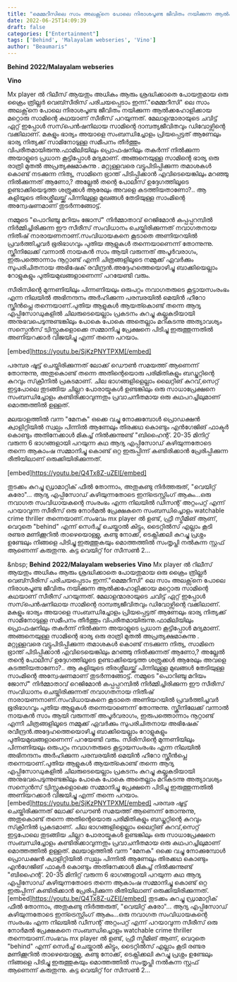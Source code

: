 ```yaml
---
title: "മെമ്മറീസിലെ സാം അലക്സ്‌നെ പോലെ നിരാശപൂണ്ട ജീവിതം നയിക്കുന്ന ആൽക്കഹോളിക്കായ മറ്റൊരു സാമിന്റെ കഥ"
date: 2022-06-25T14:09:39
draft: false
categories: ["Entertainment"]
tags: ['Behind', 'Malayalam webseries', 'Vino']
author: "Beaumaris"
---
```


<strong>Behind</strong>
<strong>2022/Malayalam webseries</strong>

<strong>Vino</strong>

Mx player ൽ റിലീസ് ആയതും അധികം ആരും ശ്രദ്ധിക്കാതെ പോയതുമായ ഒരു ക്രൈം ത്രില്ലർ വെബ്സീരിസ് പരിചയപ്പെടാം ഇന്ന്."മെമ്മറീസി" ലെ സാം അലക്സ്‌നെ പോലെ നിരാശപൂണ്ട ജീവിതം നയിക്കുന്ന ആൽക്കഹോളിക്കായ മറ്റൊരു സാമിന്റെ കഥയാണ് സീരീസ് പറയുന്നത്. മേലാളന്മാരായുടെ ചവിട്ട് ഏറ്റ് ഇപ്പോൾ സസ്‌പെൻഷനിലായ സാമിന്റെ ദാമ്പത്യജീവിതവും ഡിവോഴ്സിന്റെ വക്കിലാണ്. മകളും ഭാര്യം അയാളെ സംബന്ധിച്ചോളം പ്രിയപ്പെട്ടത് ആണേലും ഭാര്യ നിത്യക്ക് സാമിനോടുള്ള സമീപനം തീർത്തും വിപരീതമായിരുന്നു.ഫാമിലിയിലും പ്രൊഫഷനിലും തകർന്ന് നിൽക്കുന്ന അയാളുടെ പ്രധാന കൂട്ടിപ്പോൾ മദ്യമാണ്. അങ്ങനെയുള്ള സാമിന്റെ ഭാര്യ ഒരു രാത്രി മുതൽ അപ്രത്യക്ഷമാകുന്നു . മറ്റുള്ളവരെ വട്ടുപിടിപ്പിക്കുന്ന തമാശകൾ കൊണ്ട് നടക്കുന്ന നിത്യ, സാമിനെ ഭ്രാന്ത്‌ പിടിപ്പിക്കാൻ എവിടെയെങ്കിലും മറഞ്ഞു നിൽക്കുന്നത് ആണോ,? അല്ലേൽ തന്റെ പോലീസ് ഉദ്ദേഗത്തിലൂടെ ഉണ്ടാക്കിയെടുത്ത ശത്രുക്കൾ ആരേലും അവളെ കടത്തിയതാണോ?.. ആ കളിയുടെ തിരശ്ശീലയ്ക്ക് പിന്നിലുള്ള മുഖങ്ങൾ തേടിയുള്ള സാംമിന്റെ അന്വേഷണമാണ് തുടർന്നങ്ങോട്ട്.

നമ്മുടെ "പൊറിഞ്ചു മറിയം ജോസ്" നിർമ്മാതാവ് റെജിമോൻ കപ്പപ്പറമ്പിൽ നിർമ്മിച്ചിരിക്കുന്ന ഈ സീരീസ് സംവിധാനം ചെയ്തിരിക്കുന്നത് നവാഗതനായ നിതീഷ് നാരായണനാണ്.സംവിധായകനെ കൂടാതെ അണിയറയിൽ പ്രവർത്തിച്ചവർ ഭൂരിഭാഗവും പുതിയ ആളുകൾ തന്നെയാണെന്ന് തോന്നുന്നു. സ്ക്രീനിലേക്ക് വന്നാൽ നായകൻ സാം ആയി വരുന്നത് അപൂർവരാഗം, ഇരുപത്തൊന്നാം നൂറ്റാണ്ട് എന്നീ ചിത്രങ്ങളിലൂടെ നമ്മുക്ക് ഏവർക്കും സുപരിചിതനായ അഭിഷേക് രവീന്ദ്രൻ.അദ്ദേഹത്തെയൊഴിച്ചു ബാക്കിയെല്ലാം റോളുകളും പുതിയമുഖങ്ങളാണെന്ന് പറയേണ്ടി വരും.

സീരിസിന്റെ മുന്നണിയിലും പിന്നണിയലും ഒരുപറ്റം നവാഗതരുടെ കൂട്ടായസംരംഭം എന്ന നിലയിൽ അഭിനന്ദനം അർഹിക്കുന്ന പരമ്പരയിൽ മെയിൻ ഹീറോ സ്ക്രീൻപ്ലെ തന്നെയാണ്.പുതിയ ആളുകൾ ആയത്കൊണ്ട് തന്നെ ആദ്യ എപ്പിസോഡുകളിൽ ചിലരുടെയെല്ലാം പ്രകടനം കുറച്ചു കല്ലുകടിയായി അനുഭവപെടുന്നുണ്ടങ്കിലും പോകെ പോകെ അതെല്ലാം മറികടന്നു അത്യാവശ്യം സസ്പെൻസ് ട്വിസ്റ്റുകളൊക്കെ സമ്മാനിച്ചു പ്രേക്ഷനെ പിടിച്ചു ഇരുത്തുന്നതിൽ അണിയറക്കാർ വിജയിച്ചു എന്ന് തന്നെ പറയാം.

[embed]https://youtu.be/SjKzPNYTPXM[/embed]

പരമ്പര ഷൂട്ട് ചെയ്തിരിക്കുന്നത് ലോക്ക് ഡൌൺ സമയത്ത് ആണെന്ന് തോന്നുന്നു, അതുകൊണ്ട് തന്നെ അതിന്റെയൊരു പരിമിതികളും ബഡ്ജറ്റിന്റെ കുറവും സ്‌ക്രീനിൽ പ്രകടമാണ്. ചില ഭാഗങ്ങളിളെല്ലാം ലൈറ്റിങ് കുറവ്,സെറ്റ് ഇട്ടപോലെ തുടങ്ങിയ ചില്ലറ പോരായ്മകൾ ഉണ്ടങ്കിലും ഒരു സാധാപ്രേക്ഷനെ സംബന്ധിച്ചോളം കണ്ടിരിക്കാവുന്നതും പ്രവാചനീതമായ ഒരു കഥപറച്ചിലുമാണ് മൊത്തത്തിൽ ഉള്ളത്.

മലയാളത്തിൽ വന്ന "മേനക" ഒക്കെ വച്ചു നോക്കുമ്പോൾ പ്രൊഡക്ഷൻ ക്വാളിറ്റിയിൽ സ്വല്പം പിന്നിൽ ആണേലും തിരക്കഥ കൊണ്ടും എൻഗേജിങ് ഫാക്ടർ കൊണ്ടും അതിനേക്കാൾ മികച്ച് നിൽക്കുന്നുണ്ട് "ബിഹൈന്റ്. 20-35 മിനിറ്റ് വരുന്ന 6 ഭാഗങ്ങളായി പറയുന്ന കഥ ആദ്യ എപ്പിസോഡ് കഴിയുന്നതോടെ തന്നെ ആകാംഷ സമ്മാനിച്ചു കൊണ്ട് ഒറ്റ ഇരുപ്പിന്ന് കണ്ടിരിക്കാൻ പ്രേരിപ്പിക്കുന്ന രീതിയിലാണ് ഒരുക്കിയിരിക്കുന്നത്.

[embed]https://youtu.be/Q4Tx8Z-uZEI[/embed]

തുടക്കം കുറച്ചു ഡ്രാമാറ്റിക് ഫീൽ തോന്നാം, അതുകണ്ടു നിർത്തരുത്, "വെയിറ്റ് കരോ"... ആദ്യ എപ്പിസോഡ് കഴിയുന്നതോടെ ഇന്ട്രെസ്റ്റിംഗ് ആകും...ഒരു നവാഗത സംവിധായകന്റെ സംരംഭം എന്ന നിലയിൽ ഡീസന്റ് അറ്റംപറ്റ് എന്ന് പറയാവുന്ന സീരീസ് ഒരു നോർമൽ പ്രേക്ഷകനെ സംബന്ധിച്ചൊളം watchable crime thriller തന്നെയാണ്.സംഭവം mx player ൽ ഉണ്ട്, ഫ്രീ സ്ട്രീമിങ് ആണ്, വെറുതെ "behind" എന്ന് സെർച്ച്‌ ചെയ്താൽ കിട്ടും, ടൈറ്റിൽസ് എല്ലാം കൂടി രണ്ടര മണിക്കൂറിൽ താഴെയൊള്ളു, കണ്ടു നോക്ക്, ടെക്നിക്കലി കുറച്ചു പ്രശ്നം ഉണ്ടേലും നിങ്ങളെ പിടിച്ചു ഇരുത്തുകയും മൊത്തത്തിൽ സംതൃപ്തി നൽകുന്ന സ്റ്റഫ് ആണെന്ന് കരുതുന്നു.
കട്ട വെയിറ്റ് for സീസൺ 2...

&amp;nbsp;
**Behind** **2022/Malayalam webseries** **Vino** Mx player ൽ റിലീസ് ആയതും അധികം ആരും ശ്രദ്ധിക്കാതെ പോയതുമായ ഒരു ക്രൈം ത്രില്ലർ വെബ്സീരിസ് പരിചയപ്പെടാം ഇന്ന്."മെമ്മറീസി" ലെ സാം അലക്സ്‌നെ പോലെ നിരാശപൂണ്ട ജീവിതം നയിക്കുന്ന ആൽക്കഹോളിക്കായ മറ്റൊരു സാമിന്റെ കഥയാണ് സീരീസ് പറയുന്നത്. മേലാളന്മാരായുടെ ചവിട്ട് ഏറ്റ് ഇപ്പോൾ സസ്‌പെൻഷനിലായ സാമിന്റെ ദാമ്പത്യജീവിതവും ഡിവോഴ്സിന്റെ വക്കിലാണ്. മകളും ഭാര്യം അയാളെ സംബന്ധിച്ചോളം പ്രിയപ്പെട്ടത് ആണേലും ഭാര്യ നിത്യക്ക് സാമിനോടുള്ള സമീപനം തീർത്തും വിപരീതമായിരുന്നു.ഫാമിലിയിലും പ്രൊഫഷനിലും തകർന്ന് നിൽക്കുന്ന അയാളുടെ പ്രധാന കൂട്ടിപ്പോൾ മദ്യമാണ്. അങ്ങനെയുള്ള സാമിന്റെ ഭാര്യ ഒരു രാത്രി മുതൽ അപ്രത്യക്ഷമാകുന്നു . മറ്റുള്ളവരെ വട്ടുപിടിപ്പിക്കുന്ന തമാശകൾ കൊണ്ട് നടക്കുന്ന നിത്യ, സാമിനെ ഭ്രാന്ത്‌ പിടിപ്പിക്കാൻ എവിടെയെങ്കിലും മറഞ്ഞു നിൽക്കുന്നത് ആണോ,? അല്ലേൽ തന്റെ പോലീസ് ഉദ്ദേഗത്തിലൂടെ ഉണ്ടാക്കിയെടുത്ത ശത്രുക്കൾ ആരേലും അവളെ കടത്തിയതാണോ?.. ആ കളിയുടെ തിരശ്ശീലയ്ക്ക് പിന്നിലുള്ള മുഖങ്ങൾ തേടിയുള്ള സാംമിന്റെ അന്വേഷണമാണ് തുടർന്നങ്ങോട്ട്. നമ്മുടെ "പൊറിഞ്ചു മറിയം ജോസ്" നിർമ്മാതാവ് റെജിമോൻ കപ്പപ്പറമ്പിൽ നിർമ്മിച്ചിരിക്കുന്ന ഈ സീരീസ് സംവിധാനം ചെയ്തിരിക്കുന്നത് നവാഗതനായ നിതീഷ് നാരായണനാണ്.സംവിധായകനെ കൂടാതെ അണിയറയിൽ പ്രവർത്തിച്ചവർ ഭൂരിഭാഗവും പുതിയ ആളുകൾ തന്നെയാണെന്ന് തോന്നുന്നു. സ്ക്രീനിലേക്ക് വന്നാൽ നായകൻ സാം ആയി വരുന്നത് അപൂർവരാഗം, ഇരുപത്തൊന്നാം നൂറ്റാണ്ട് എന്നീ ചിത്രങ്ങളിലൂടെ നമ്മുക്ക് ഏവർക്കും സുപരിചിതനായ അഭിഷേക് രവീന്ദ്രൻ.അദ്ദേഹത്തെയൊഴിച്ചു ബാക്കിയെല്ലാം റോളുകളും പുതിയമുഖങ്ങളാണെന്ന് പറയേണ്ടി വരും. സീരിസിന്റെ മുന്നണിയിലും പിന്നണിയലും ഒരുപറ്റം നവാഗതരുടെ കൂട്ടായസംരംഭം എന്ന നിലയിൽ അഭിനന്ദനം അർഹിക്കുന്ന പരമ്പരയിൽ മെയിൻ ഹീറോ സ്ക്രീൻപ്ലെ തന്നെയാണ്.പുതിയ ആളുകൾ ആയത്കൊണ്ട് തന്നെ ആദ്യ എപ്പിസോഡുകളിൽ ചിലരുടെയെല്ലാം പ്രകടനം കുറച്ചു കല്ലുകടിയായി അനുഭവപെടുന്നുണ്ടങ്കിലും പോകെ പോകെ അതെല്ലാം മറികടന്നു അത്യാവശ്യം സസ്പെൻസ് ട്വിസ്റ്റുകളൊക്കെ സമ്മാനിച്ചു പ്രേക്ഷനെ പിടിച്ചു ഇരുത്തുന്നതിൽ അണിയറക്കാർ വിജയിച്ചു എന്ന് തന്നെ പറയാം. [embed]https://youtu.be/SjKzPNYTPXM[/embed] പരമ്പര ഷൂട്ട് ചെയ്തിരിക്കുന്നത് ലോക്ക് ഡൌൺ സമയത്ത് ആണെന്ന് തോന്നുന്നു, അതുകൊണ്ട് തന്നെ അതിന്റെയൊരു പരിമിതികളും ബഡ്ജറ്റിന്റെ കുറവും സ്‌ക്രീനിൽ പ്രകടമാണ്. ചില ഭാഗങ്ങളിളെല്ലാം ലൈറ്റിങ് കുറവ്,സെറ്റ് ഇട്ടപോലെ തുടങ്ങിയ ചില്ലറ പോരായ്മകൾ ഉണ്ടങ്കിലും ഒരു സാധാപ്രേക്ഷനെ സംബന്ധിച്ചോളം കണ്ടിരിക്കാവുന്നതും പ്രവാചനീതമായ ഒരു കഥപറച്ചിലുമാണ് മൊത്തത്തിൽ ഉള്ളത്. മലയാളത്തിൽ വന്ന "മേനക" ഒക്കെ വച്ചു നോക്കുമ്പോൾ പ്രൊഡക്ഷൻ ക്വാളിറ്റിയിൽ സ്വല്പം പിന്നിൽ ആണേലും തിരക്കഥ കൊണ്ടും എൻഗേജിങ് ഫാക്ടർ കൊണ്ടും അതിനേക്കാൾ മികച്ച് നിൽക്കുന്നുണ്ട് "ബിഹൈന്റ്. 20-35 മിനിറ്റ് വരുന്ന 6 ഭാഗങ്ങളായി പറയുന്ന കഥ ആദ്യ എപ്പിസോഡ് കഴിയുന്നതോടെ തന്നെ ആകാംഷ സമ്മാനിച്ചു കൊണ്ട് ഒറ്റ ഇരുപ്പിന്ന് കണ്ടിരിക്കാൻ പ്രേരിപ്പിക്കുന്ന രീതിയിലാണ് ഒരുക്കിയിരിക്കുന്നത്. [embed]https://youtu.be/Q4Tx8Z-uZEI[/embed] തുടക്കം കുറച്ചു ഡ്രാമാറ്റിക് ഫീൽ തോന്നാം, അതുകണ്ടു നിർത്തരുത്, "വെയിറ്റ് കരോ"... ആദ്യ എപ്പിസോഡ് കഴിയുന്നതോടെ ഇന്ട്രെസ്റ്റിംഗ് ആകും...ഒരു നവാഗത സംവിധായകന്റെ സംരംഭം എന്ന നിലയിൽ ഡീസന്റ് അറ്റംപറ്റ് എന്ന് പറയാവുന്ന സീരീസ് ഒരു നോർമൽ പ്രേക്ഷകനെ സംബന്ധിച്ചൊളം watchable crime thriller തന്നെയാണ്.സംഭവം mx player ൽ ഉണ്ട്, ഫ്രീ സ്ട്രീമിങ് ആണ്, വെറുതെ "behind" എന്ന് സെർച്ച്‌ ചെയ്താൽ കിട്ടും, ടൈറ്റിൽസ് എല്ലാം കൂടി രണ്ടര മണിക്കൂറിൽ താഴെയൊള്ളു, കണ്ടു നോക്ക്, ടെക്നിക്കലി കുറച്ചു പ്രശ്നം ഉണ്ടേലും നിങ്ങളെ പിടിച്ചു ഇരുത്തുകയും മൊത്തത്തിൽ സംതൃപ്തി നൽകുന്ന സ്റ്റഫ് ആണെന്ന് കരുതുന്നു. കട്ട വെയിറ്റ് for സീസൺ 2... &nbsp;
